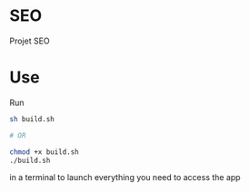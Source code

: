 # SEO

Projet SEO

# Use

Run

```sh
sh build.sh

# OR

chmod +x build.sh
./build.sh
```

in a terminal to launch everything you need to access the app

